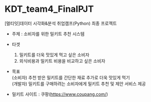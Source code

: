 # KDT_team4_FinalPJT
[멀티잇]데이터 시각화&amp;분석 취업캠프(Python) 최종 프로젝트 

- 주제 : 소비자를 위한 밀키트 추천 시스템

- 타겟<br>
  1. 밀키트를 더욱 맛있게 먹고 싶은 소비자
  2. 외식비용과 밀키트 비용을 비교하고 싶은 소비자

- 목표<br>
(소비자) 추천 받은 밀키트를 간단한 재료 추가로 더욱 맛있게 먹기<br>
(개발자) 밀키트를 구매하려는 소비자에게 밀키트 추천 및 제안 서비스 제공 <br>

- 밀키트 사이트 : 쿠팡(https://www.coupang.com/)
